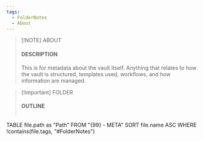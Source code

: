 ```yaml
---
tags:
  - FolderNotes
  - About
---
```

> [!NOTE] ABOUT
> #### DESCRIPTION
> This is for metadata about the vault itself. Anything that relates to how the vault is structured, templates used, workflows, and how information are managed.

> [!important] FOLDER
> #### OUTLINE
> ```dataview
TABLE
file.path as "Path"
FROM "{99} - META"
SORT file.name ASC
WHERE !contains(file.tags, "#FolderNotes")